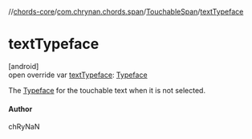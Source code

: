 //[chords-core](../../../index.md)/[com.chrynan.chords.span](../index.md)/[TouchableSpan](index.md)/[textTypeface](text-typeface.md)

# textTypeface

[android]\
open override var [textTypeface](text-typeface.md): [Typeface](https://developer.android.com/reference/kotlin/android/graphics/Typeface.html)

The [Typeface](https://developer.android.com/reference/kotlin/android/graphics/Typeface.html) for the touchable text when it is not selected.

#### Author

chRyNaN
